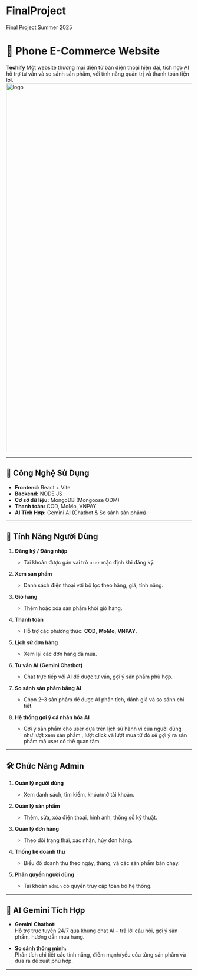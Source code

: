 # FinalProject
Final Project Summer 2025
# 📱 Phone E-Commerce Website

**Techify** Một website thương mại điện tử bán điện thoại hiện đại, tích hợp AI hỗ trợ tư vấn và so sánh sản phẩm, với tính năng quản trị và thanh toán tiện lợi.
<img width="1000" height="1000" alt="logo" src="https://github.com/user-attachments/assets/91d502bf-dc3f-4271-a94a-aabbbaa21175" />

---

## 🚀 Công Nghệ Sử Dụng

- **Frontend:** React + Vite  
- **Backend:** NODE JS  
- **Cơ sở dữ liệu:** MongoDB (Mongoose ODM)  
- **Thanh toán:** COD, MoMo, VNPAY  
- **AI Tích Hợp:** Gemini AI (Chatbot & So sánh sản phẩm)

---

## 🔐 Tính Năng Người Dùng

1. **Đăng ký / Đăng nhập**  
   - Tài khoản được gán vai trò `user` mặc định khi đăng ký.

2. **Xem sản phẩm**  
   - Danh sách điện thoại với bộ lọc theo hãng, giá, tính năng.

3. **Giỏ hàng**  
   - Thêm hoặc xóa sản phẩm khỏi giỏ hàng.

4. **Thanh toán**  
   - Hỗ trợ các phương thức: **COD**, **MoMo**, **VNPAY**.

5. **Lịch sử đơn hàng**  
   - Xem lại các đơn hàng đã mua.

6. **Tư vấn AI (Gemini Chatbot)**  
   - Chat trực tiếp với AI để được tư vấn, gợi ý sản phẩm phù hợp.

7. **So sánh sản phẩm bằng AI**  
   - Chọn 2–3 sản phẩm để được AI phân tích, đánh giá và so sánh chi tiết.
8. **Hệ thống gợi ý cá nhân hóa AI**  
   - Gợi ý sản phẩm cho user dựa trên lịch sử hành vi của người dùng như lượt xem sản phẩm , lượt click và lượt mua từ đó sẽ gợi ý ra sản phẩm mà user có thể quan tâm.
---

## 🛠️ Chức Năng Admin

1. **Quản lý người dùng**  
   - Xem danh sách, tìm kiếm, khóa/mở tài khoản.

2. **Quản lý sản phẩm**  
   - Thêm, sửa, xóa điện thoại, hình ảnh, thông số kỹ thuật.

3. **Quản lý đơn hàng**  
   - Theo dõi trạng thái, xác nhận, hủy đơn hàng.

4. **Thống kê doanh thu**  
   - Biểu đồ doanh thu theo ngày, tháng, và các sản phẩm bán chạy.

5. **Phân quyền người dùng**  
   - Tài khoản `admin` có quyền truy cập toàn bộ hệ thống.

---

## 🤖 AI Gemini Tích Hợp

- **Gemini Chatbot:**  
  Hỗ trợ trực tuyến 24/7 qua khung chat AI – trả lời câu hỏi, gợi ý sản phẩm, hướng dẫn mua hàng.

- **So sánh thông minh:**  
  Phân tích chi tiết các tính năng, điểm mạnh/yếu của từng sản phẩm và đưa ra đề xuất phù hợp.

---
